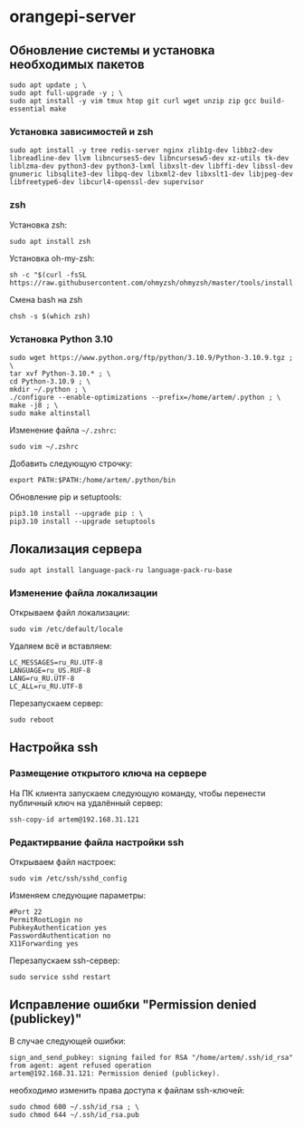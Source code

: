 # orangepi-server
## Обновление системы и установка необходимых пакетов
```
sudo apt update ; \
sudo apt full-upgrade -y ; \
sudo apt install -y vim tmux htop git curl wget unzip zip gcc build-essential make
```
### Установка зависимостей и zsh
```
sudo apt install -y tree redis-server nginx zlib1g-dev libbz2-dev libreadline-dev llvm libncurses5-dev libncursesw5-dev xz-utils tk-dev liblzma-dev python3-dev python3-lxml libxslt-dev libffi-dev libssl-dev gnumeric libsqlite3-dev libpq-dev libxml2-dev libxslt1-dev libjpeg-dev libfreetype6-dev libcurl4-openssl-dev supervisor
```
### zsh
Установка zsh:
```
sudo apt install zsh
```
Установка oh-my-zsh:
```
sh -c "$(curl -fsSL https://raw.githubusercontent.com/ohmyzsh/ohmyzsh/master/tools/install.sh)"
```
Смена bash на zsh
```
chsh -s $(which zsh)
```
### Установка Python 3.10
```
sudo wget https://www.python.org/ftp/python/3.10.9/Python-3.10.9.tgz ; \
tar xvf Python-3.10.* ; \
cd Python-3.10.9 ; \
mkdir ~/.python ; \
./configure --enable-optimizations --prefix=/home/artem/.python ; \
make -j8 ; \
sudo make altinstall
```
Изменение файла `~/.zshrc`:
```
sudo vim ~/.zshrc
```
Добавить следующую строчку:
```
export PATH:$PATH:/home/artem/.python/bin
```
Обновление pip и setuptools:
```
pip3.10 install --upgrade pip : \
pip3.10 install --upgrade setuptools
```




## Локализация сервера
```
sudo apt install language-pack-ru language-pack-ru-base
```
### Изменение файла локализации
Открываем файл локализации:
```
sudo vim /etc/default/locale
```
Удаляем всё и вставляем:
```
LC_MESSAGES=ru_RU.UTF-8
LANGUAGE=ru_US.RUF-8
LANG=ru_RU.UTF-8
LC_ALL=ru_RU.UTF-8
```
Перезапускаем сервер:
```
sudo reboot
```




## Настройка ssh
### Размещение открытого ключа на сервере
На ПК клиента запускаем следующую команду, чтобы перенести публичный ключ на удалённый сервер:
```
ssh-copy-id artem@192.168.31.121
```
### Редактирвание файла настройки ssh
Открываем файл настроек:
```
sudo vim /etc/ssh/sshd_config
```
Изменяем следующие параметры:
```
#Port 22
PermitRootLogin no
PubkeyAuthentication yes
PasswordAuthentication no
X11Forwarding yes
```
Перезапускаем ssh-сервер:
```
sudo service sshd restart
```
## Исправление ошибки "Permission denied (publickey)"
В случае следующей ошибки:
```
sign_and_send_pubkey: signing failed for RSA "/home/artem/.ssh/id_rsa" from agent: agent refused operation
artem@192.168.31.121: Permission denied (publickey).
```
необходимо изменить права доступа к файлам ssh-ключей:
```
sudo chmod 600 ~/.ssh/id_rsa ; \
sudo chmod 644 ~/.ssh/id_rsa.pub
```
